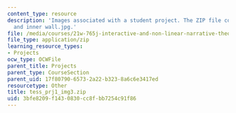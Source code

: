 ```yaml
---
content_type: resource
description: 'Images associated with a student project. The ZIP file contains: windows.jpg,
  and inner wall.jpg.'
file: /media/courses/21w-765j-interactive-and-non-linear-narrative-theory-and-practice-spring-2004/3bfe8209f1430830cc8fbb7254c91f86_tess_prj1_img3.zip
file_type: application/zip
learning_resource_types:
- Projects
ocw_type: OCWFile
parent_title: Projects
parent_type: CourseSection
parent_uid: 17f80790-6573-2a22-b323-8a6c6e3417ed
resourcetype: Other
title: tess_prj1_img3.zip
uid: 3bfe8209-f143-0830-cc8f-bb7254c91f86
---
```

